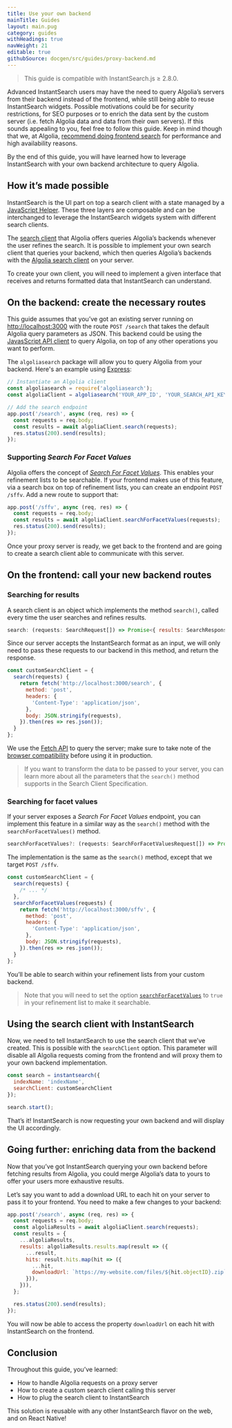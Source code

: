 ```yaml
---
title: Use your own backend
mainTitle: Guides
layout: main.pug
category: guides
withHeadings: true
navWeight: 21
editable: true
githubSource: docgen/src/guides/proxy-backend.md
---
```


> This guide is compatible with InstantSearch.js ≥ 2.8.0.

Advanced InstantSearch users may have the need to query Algolia’s servers from their backend instead of the frontend, while still being able to reuse InstantSearch widgets. Possible motivations could be for security restrictions, for SEO purposes or to enrich the data sent by the custom server (i.e. fetch Algolia data and data from their own servers). If this sounds appealing to you, feel free to follow this guide. Keep in mind though that we, at Algolia, [recommend doing frontend search](https://www.algolia.com/doc/faq/searching/searching-from-the-front-end-or-the-back-end/#we-definitely-recommend-frontend-search) for performance and high availability reasons.

By the end of this guide, you will have learned how to leverage InstantSearch with your own backend architecture to query Algolia.

## How it’s made possible

InstantSearch is the UI part on top a search client with a state managed by a [JavaScript Helper](https://github.com/algolia/algoliasearch-helper-js). These three layers are composable and can be interchanged to leverage the InstantSearch widgets system with different search clients.

The [search client](https://github.com/algolia/algoliasearch-client-javascript) that Algolia offers queries Algolia’s backends whenever the user refines the search. It is possible to implement your own search client that queries your backend, which then queries Algolia’s backends with the [Algolia search client](https://github.com/algolia/algoliasearch-client-javascript) on your server.

To create your own client, you will need to implement a given interface that receives and returns formatted data that InstantSearch can understand.

## On the backend: create the necessary routes

This guide assumes that you’ve got an existing server running on [http://localhost:3000](http://localhost:3000) with the route `POST /search` that takes the default Algolia query parameters as JSON. This backend could be using the [JavasScript API client](https://www.algolia.com/doc/api-client/javascript/getting-started/) to query Algolia, on top of any other operations you want to perform.

The `algoliasearch` package will allow you to query Algolia from your backend. Here's an example using [Express](https://expressjs.com/):

```javascript
// Instantiate an Algolia client
const algoliasearch = require('algoliasearch');
const algoliaClient = algoliasearch('YOUR_APP_ID', 'YOUR_SEARCH_API_KEY');

// Add the search endpoint
app.post('/search', async (req, res) => {
  const requests = req.body;
  const results = await algoliaClient.search(requests);
  res.status(200).send(results);
});
```

### Supporting *Search For Facet Values*

Algolia offers the concept of [*Search For Facet Values*](https://www.algolia.com/doc/api-reference/api-methods/search-for-facet-values/?language=javascript). This enables your refinement lists to be searchable. If your frontend makes use of this feature, via a search box on top of refinement lists, you can create an endpoint `POST /sffv`. Add a new route to support that:

```javascript
app.post('/sffv', async (req, res) => {
  const requests = req.body;
  const results = await algoliaClient.searchForFacetValues(requests);
  res.status(200).send(results);
});
```

Once your proxy server is ready, we get back to the frontend and are going to create a search client able to communicate with this server.

## On the frontend: call your new backend routes

### Searching for results

A search client is an object which implements the method `search()`, called every time the user searches and refines results.

```javascript
search: (requests: SearchRequest[]) => Promise<{ results: SearchResponse[] }>
```

Since our server accepts the InstantSearch format as an input, we will only need to pass these requests to our backend in this method, and return the response.

```javascript
const customSearchClient = {
  search(requests) {
    return fetch('http://localhost:3000/search', {
      method: 'post',
      headers: {
        'Content-Type': 'application/json',
      },
      body: JSON.stringify(requests),
    }).then(res => res.json());
  }
};
```

We use the [Fetch API](https://developer.mozilla.org/en-US/docs/Web/API/Fetch_API) to query the server; make sure to take note of the [browser compatibility](https://developer.mozilla.org/en-US/docs/Web/API/Fetch_API#Browser_compatibility) before using it in production.

> If you want to transform the data to be passed to your server, you can learn more about all the parameters that the `search()` method supports in the Search Client Specification.

### Searching for facet values

If your server exposes a *Search For Facet Values* endpoint, you can implement this feature in a similar way as the `search()` method with the `searchForFacetValues()` method.

```javascript
searchForFacetValues?: (requests: SearchForFacetValuesRequest[]) => Promise<{ facetHits: SearchForFacetValuesResponse[] }>
```

The implementation is the same as the `search()` method, except that we target `POST /sffv`.

```javascript
const customSearchClient = {
  search(requests) {
    /* ... */
  },
  searchForFacetValues(requests) {
    return fetch('http://localhost:3000/sffv', {
      method: 'post',
      headers: {
        'Content-Type': 'application/json',
      },
      body: JSON.stringify(requests),
    }).then(res => res.json());
  }
};
```

You’ll be able to search within your refinement lists from your custom backend.

> Note that you will need to set the option [`searchForFacetValues`](https://community.algolia.com/instantsearch.js/v2/widgets/refinementList.html#struct-RefinementListWidgetOptions-searchForFacetValues) to `true` in your refinement list to make it searchable.

## Using the search client with InstantSearch

Now, we need to tell InstantSearch to use the search client that we’ve created. This is possible with the `searchClient` option. This parameter will disable all Algolia requests coming from the frontend and will proxy them to your own backend implementation.

```javascript
const search = instantsearch({
  indexName: 'indexName',
  searchClient: customSearchClient
});

search.start();
```

That’s it! InstantSearch is now requesting your own backend and will display the UI accordingly.

## Going further: enriching data from the backend

Now that you’ve got InstantSearch querying your own backend before fetching results from Algolia, you could merge Algolia’s data to yours to offer your users more exhaustive results.

Let’s say you want to add a download URL to each hit on your server to pass it to your frontend. You need to make a few changes to your backend:

```javascript
app.post('/search', async (req, res) => {
  const requests = req.body;
  const algoliaResults = await algoliaClient.search(requests);
  const results = {
    ...algoliaResults,
    results: algoliaResults.results.map(result => ({
      ...result,
      hits: result.hits.map(hit => ({
        ...hit,
        downloadUrl: `https://my-website.com/files/${hit.objectID}.zip`,
      })),
    })),
  };

  res.status(200).send(results);
});
```

You will now be able to access the property `downloadUrl` on each hit with InstantSearch on the frontend.

## Conclusion

Throughout this guide, you’ve learned:

- How to handle Algolia requests on a proxy server
- How to create a custom search client calling this server
- How to plug the search client to InstantSearch

This solution is reusable with any other InstantSearch flavor on the web, and on React Native!
